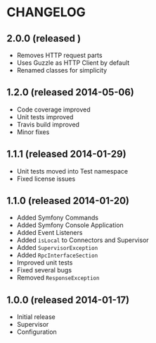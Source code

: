 # CHANGELOG


## 2.0.0 (released )

* Removes HTTP request parts
* Uses Guzzle as HTTP Client by default
* Renamed classes for simplicity


## 1.2.0 (released 2014-05-06)

* Code coverage improved
* Unit tests improved
* Travis build improved
* Minor fixes


## 1.1.1 (released 2014-01-29)

* Unit tests moved into Test namespace
* Fixed license issues


## 1.1.0 (released 2014-01-20)

* Added Symfony Commands
* Added Symfony Console Application
* Added Event Listeners
* Added `isLocal` to Connectors and Supervisor
* Added `SupervisorException`
* Added `RpcInterfaceSection`
* Improved unit tests
* Fixed several bugs
* Removed `ResponseException`


## 1.0.0 (released 2014-01-17)

* Initial release
* Supervisor
* Configuration
